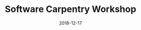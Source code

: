 ---
title: Software Carpentry Workshop
date: 2018-12-17
end_date: 2018-12-18
instructors:
- William Close
- Begüm D. Topçuoğlu
- Joshua Stough
helpers:
- Ada Hagan
- Josie Libertucci
- Kelly Sovacool
site: https://UMSWC.github.io/2018-12-17-umich
etherpad: http://pad.software-carpentry.org/2018-12-17-umich
eventbrite: 
material: 
audience: 
---